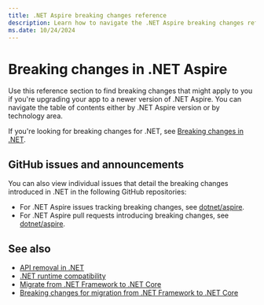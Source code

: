 ```yaml
---
title: .NET Aspire breaking changes reference
description: Learn how to navigate the .NET Aspire breaking changes reference.
ms.date: 10/24/2024
---
```


# Breaking changes in .NET Aspire

Use this reference section to find breaking changes that might apply to you if you're upgrading your app to a newer version of .NET Aspire. You can navigate the table of contents either by .NET Aspire version or by technology area.

If you're looking for breaking changes for .NET, see [Breaking changes in .NET](/dotnet/core/compatibility/breaking-changes).

## GitHub issues and announcements

You can also view individual issues that detail the breaking changes introduced in .NET in the following GitHub repositories:

- For .NET Aspire issues tracking breaking changes, see [dotnet/aspire](https://github.com/dotnet/aspire/issues?q=is%3Aissue%20label%3Abreaking-change).
- For .NET Aspire pull requests introducing breaking changes, see [dotnet/aspire](https://github.com/dotnet/aspire/pulls?q=is%3Apr+label%3Abreaking-change).

## See also

- [API removal in .NET](api-removal.md)
- [.NET runtime compatibility](../versions/index.md#net-runtime-compatibility)
- [Migrate from .NET Framework to .NET Core](../porting/index.md)
- [Breaking changes for migration from .NET Framework to .NET Core](fx-core.md)
